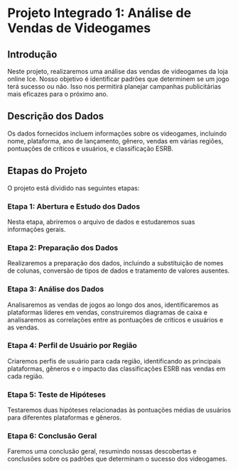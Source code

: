 # Projeto Integrado 1: Análise de Vendas de Videogames

## Introdução
Neste projeto, realizaremos uma análise das vendas de videogames da loja online Ice. Nosso objetivo é identificar padrões que determinem se um jogo terá sucesso ou não. Isso nos permitirá planejar campanhas publicitárias mais eficazes para o próximo ano.

## Descrição dos Dados
Os dados fornecidos incluem informações sobre os videogames, incluindo nome, plataforma, ano de lançamento, gênero, vendas em várias regiões, pontuações de críticos e usuários, e classificação ESRB.

## Etapas do Projeto
O projeto está dividido nas seguintes etapas:

### Etapa 1: Abertura e Estudo dos Dados
Nesta etapa, abriremos o arquivo de dados e estudaremos suas informações gerais.

### Etapa 2: Preparação dos Dados
Realizaremos a preparação dos dados, incluindo a substituição de nomes de colunas, conversão de tipos de dados e tratamento de valores ausentes.

### Etapa 3: Análise dos Dados
Analisaremos as vendas de jogos ao longo dos anos, identificaremos as plataformas líderes em vendas, construiremos diagramas de caixa e analisaremos as correlações entre as pontuações de críticos e usuários e as vendas.

### Etapa 4: Perfil de Usuário por Região
Criaremos perfis de usuário para cada região, identificando as principais plataformas, gêneros e o impacto das classificações ESRB nas vendas em cada região.

### Etapa 5: Teste de Hipóteses
Testaremos duas hipóteses relacionadas às pontuações médias de usuários para diferentes plataformas e gêneros.

### Etapa 6: Conclusão Geral
Faremos uma conclusão geral, resumindo nossas descobertas e conclusões sobre os padrões que determinam o sucesso dos videogames.
